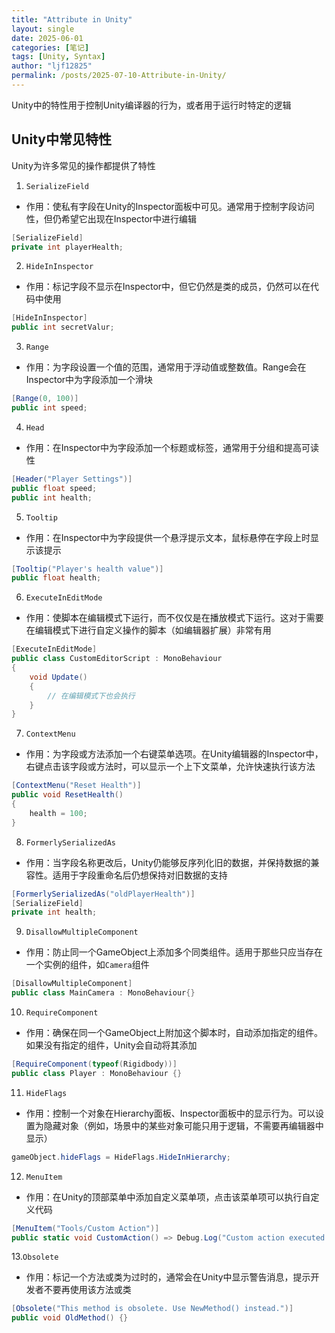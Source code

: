 ```yaml
---
title: "Attribute in Unity"
layout: single
date: 2025-06-01
categories: [笔记]
tags: [Unity, Syntax]
author: "ljf12825"
permalink: /posts/2025-07-10-Attribute-in-Unity/
---
```

Unity中的特性用于控制Unity编译器的行为，或者用于运行时特定的逻辑

## Unity中常见特性
Unity为许多常见的操作都提供了特性

1. `SerializeField`

- 作用：使私有字段在Unity的Inspector面板中可见。通常用于控制字段访问性，但仍希望它出现在Inspector中进行编辑

```cs
[SerializeField]
private int playerHealth;
```

2. `HideInInspector`

- 作用：标记字段不显示在Inspector中，但它仍然是类的成员，仍然可以在代码中使用

```cs
[HideInInspector]
public int secretValur;
```

3. `Range`

- 作用：为字段设置一个值的范围，通常用于浮动值或整数值。Range会在Inspector中为字段添加一个滑块

```cs
[Range(0, 100)]
public int speed;
```

4. `Head`

- 作用：在Inspector中为字段添加一个标题或标签，通常用于分组和提高可读性

```cs
[Header("Player Settings")]
public float speed;
public int health;
```

5. `Tooltip`

- 作用：在Inspector中为字段提供一个悬浮提示文本，鼠标悬停在字段上时显示该提示

```cs
[Tooltip("Player's health value")]
public float health;
```

6. `ExecuteInEditMode`

- 作用：使脚本在编辑模式下运行，而不仅仅是在播放模式下运行。这对于需要在编辑模式下进行自定义操作的脚本（如编辑器扩展）非常有用

```cs
[ExecuteInEditMode]
public class CustomEditorScript : MonoBehaviour
{
    void Update()
    {
        // 在编辑模式下也会执行
    }
}
```

7. `ContextMenu`

- 作用：为字段或方法添加一个右键菜单选项。在Unity编辑器的Inspector中，右键点击该字段或方法时，可以显示一个上下文菜单，允许快速执行该方法

```cs
[ContextMenu("Reset Health")]
public void ResetHealth()
{
    health = 100;
}
```
8. `FormerlySerializedAs`

- 作用：当字段名称更改后，Unity仍能够反序列化旧的数据，并保持数据的兼容性。适用于字段重命名后仍想保持对旧数据的支持

```cs
[FormerlySerializedAs("oldPlayerHealth")]
[SerializeField]
private int health;
```

9. `DisallowMultipleComponent`

- 作用：防止同一个GameObject上添加多个同类组件。适用于那些只应当存在一个实例的组件，如`Camera`组件

```cs
[DisallowMultipleComponent]
public class MainCamera : MonoBehaviour{}
```

10. `RequireComponent`

- 作用：确保在同一个GameObject上附加这个脚本时，自动添加指定的组件。如果没有指定的组件，Unity会自动将其添加

```cs
[RequireComponent(typeof(Rigidbody))]
public class Player : MonoBehaviour {}
```

11. `HideFlags`

- 作用：控制一个对象在Hierarchy面板、Inspector面板中的显示行为。可以设置为隐藏对象（例如，场景中的某些对象可能只用于逻辑，不需要再编辑器中显示）

```cs
gameObject.hideFlags = HideFlags.HideInHierarchy;
```

12. `MenuItem`

- 作用：在Unity的顶部菜单中添加自定义菜单项，点击该菜单项可以执行自定义代码

```cs
[MenuItem("Tools/Custom Action")]
public static void CustomAction() => Debug.Log("Custom action executed!");
```

13.`Obsolete`

- 作用：标记一个方法或类为过时的，通常会在Unity中显示警告消息，提示开发者不要再使用该方法或类

```cs
[Obsolete("This method is obsolete. Use NewMethod() instead.")]
public void OldMethod() {}
```

